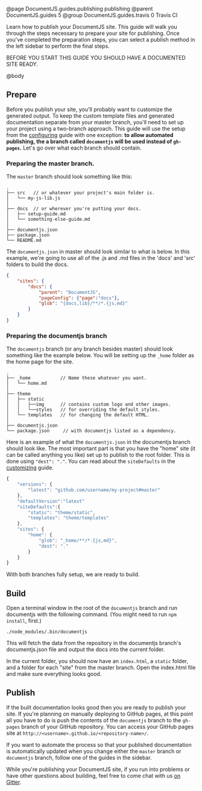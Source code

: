 @page DocumentJS.guides.publishing publishing
@parent DocumentJS.guides 5
@group DocumentJS.guides.travis 0 Travis CI

Learn how to publish your DocumentJS site.  This guide will walk you through the steps necessary to prepare your site for publishing.  Once you've completed the preparation steps, you can select a publish method in the left sidebar to perform the final steps.


BEFORE YOU START THIS GUIDE YOU SHOULD HAVE A DOCUMENTED SITE READY.



@body

## Prepare
Before you publish your site, you'll probably want to customize the generated output.  To keep the custom template files and generated documentation separate from your master branch, you'll need to set up your project using a two-branch approach.  This guide will use the setup from the [configuring](http://documentjs.com/docs/DocumentJS.guides.configuring.html) guide with one exception: **to allow automated publishing, the a branch called `documentjs` will be used instead of `gh-pages`.**  Let's go over what each branch should contain.

### Preparing the master branch.
The `master` branch should look something like this:
```
.
├── src   // or whatever your project's main folder is.
│   └── my-js-lib.js
│
├── docs  // or wherever you're putting your docs.
│   ├── setup-guide.md
│   └── something-else-guide.md
│
├── documentjs.json
├── package.json
└── README.md
```

The `documentjs.json` in master should look similar to what is below.  In this example, we're going to use all of the .js and .md files in the 'docs' and 'src' folders to build the docs.
```json
{
    "sites": {
        "docs": {
            "parent": "DocumentJS",
            "pageConfig": {"page":"docs"},
            "glob": "{docs,lib}/**/*.{js,md}"
        }
    }
}
```

### Preparing the documentjs branch
The `documentjs` branch (or any branch besides master) should look something like the example below.  You will be setting up the `_home` folder as the home page for the site. 
```
.
├── _home           // Name these whatever you want.
│   └── home.md
│
├── theme
│   ├── static      
│   │   ├──img      // contains custom logo and other images.
│   │   └──styles   // for overriding the default styles.
│   └── templates   // for changing the default HTML.
│
├── documentjs.json
└── package.json     // with documentjs listed as a dependency.
```

Here is an example of what the `documentjs.json` in the documentjs branch should look like.  The most important part is that you have the "home" site (it can be called anything you like) set up to publish to the root folder.  This is done using `"dest": "."`.  You can read about the `siteDefaults` in the [customizing](http://documentjs.com/docs/DocumentJS.guides.customizing.html) guide.
```js
{
    "versions": {
        "latest": "github.com/username/my-project#master"
    },
    "defaultVersion":"latest"
    "siteDefaults":{
        "static": "theme/static",
        "templates": "theme/templates"
    },
    "sites": {
        "home": {
            "glob": "_home/**/*.{js,md}",
            "dest": "."
        }
    }
}
```

With both branches fully setup, we are ready to build.

## Build

Open a terminal window in the root of the `documentjs` branch and run documentjs with the following command. (You might need to run `npm install`, first.)
```
./node_modules/.bin/documentjs
```
This will fetch the data from the repository in the documentjs branch's documentjs.json file and output the docs into the current folder.

In the current folder, you should now have an `index.html`, a `static` folder, and a folder for each "site" from the master branch.  Open the index.html file and make sure everything looks good. 

## Publish
If the built documentation looks good then you are ready to publish your site.  If you're planning on manually deploying to GitHub pages, at this point all you have to do is push the contents of the `documentjs` branch to the `gh-pages` branch of your GitHub repository.  You can access your GitHub pages site at `http://<username>.github.io/<repository-name>/`.

If you want to automate the process so that your published documentation is automatically updated when you change either the `master` branch or `documentjs` branch, follow one of the guides in the sidebar.

While you're publishing your DocumentJS site, if you run into problems or have other questions about building, feel free to come chat with us [on Gitter](https://gitter.im/bitovi/documentjs).